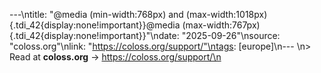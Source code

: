 ---\ntitle: "@media (min-width:768px) and (max-width:1018px){.tdi_42{display:none!important}}@media (max-width:767px){.tdi_42{display:none!important}}"\ndate: "2025-09-26"\nsource: "coloss.org"\nlink: "https://coloss.org/support/"\ntags: [europe]\n---
\n> Read at **coloss.org** → https://coloss.org/support/\n